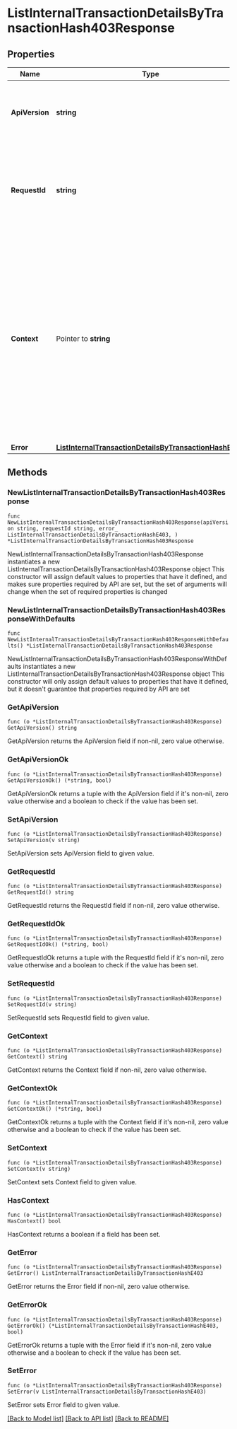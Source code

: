 # ListInternalTransactionDetailsByTransactionHash403Response

## Properties

Name | Type | Description | Notes
------------ | ------------- | ------------- | -------------
**ApiVersion** | **string** | Specifies the version of the API that incorporates this endpoint. | 
**RequestId** | **string** | Defines the ID of the request. The &#x60;requestId&#x60; is generated by Crypto APIs and it&#39;s unique for every request. | 
**Context** | Pointer to **string** | In batch situations the user can use the context to correlate responses with requests. This property is present regardless of whether the response was successful or returned as an error. &#x60;context&#x60; is specified by the user. | [optional] 
**Error** | [**ListInternalTransactionDetailsByTransactionHashE403**](ListInternalTransactionDetailsByTransactionHashE403.md) |  | 

## Methods

### NewListInternalTransactionDetailsByTransactionHash403Response

`func NewListInternalTransactionDetailsByTransactionHash403Response(apiVersion string, requestId string, error_ ListInternalTransactionDetailsByTransactionHashE403, ) *ListInternalTransactionDetailsByTransactionHash403Response`

NewListInternalTransactionDetailsByTransactionHash403Response instantiates a new ListInternalTransactionDetailsByTransactionHash403Response object
This constructor will assign default values to properties that have it defined,
and makes sure properties required by API are set, but the set of arguments
will change when the set of required properties is changed

### NewListInternalTransactionDetailsByTransactionHash403ResponseWithDefaults

`func NewListInternalTransactionDetailsByTransactionHash403ResponseWithDefaults() *ListInternalTransactionDetailsByTransactionHash403Response`

NewListInternalTransactionDetailsByTransactionHash403ResponseWithDefaults instantiates a new ListInternalTransactionDetailsByTransactionHash403Response object
This constructor will only assign default values to properties that have it defined,
but it doesn't guarantee that properties required by API are set

### GetApiVersion

`func (o *ListInternalTransactionDetailsByTransactionHash403Response) GetApiVersion() string`

GetApiVersion returns the ApiVersion field if non-nil, zero value otherwise.

### GetApiVersionOk

`func (o *ListInternalTransactionDetailsByTransactionHash403Response) GetApiVersionOk() (*string, bool)`

GetApiVersionOk returns a tuple with the ApiVersion field if it's non-nil, zero value otherwise
and a boolean to check if the value has been set.

### SetApiVersion

`func (o *ListInternalTransactionDetailsByTransactionHash403Response) SetApiVersion(v string)`

SetApiVersion sets ApiVersion field to given value.


### GetRequestId

`func (o *ListInternalTransactionDetailsByTransactionHash403Response) GetRequestId() string`

GetRequestId returns the RequestId field if non-nil, zero value otherwise.

### GetRequestIdOk

`func (o *ListInternalTransactionDetailsByTransactionHash403Response) GetRequestIdOk() (*string, bool)`

GetRequestIdOk returns a tuple with the RequestId field if it's non-nil, zero value otherwise
and a boolean to check if the value has been set.

### SetRequestId

`func (o *ListInternalTransactionDetailsByTransactionHash403Response) SetRequestId(v string)`

SetRequestId sets RequestId field to given value.


### GetContext

`func (o *ListInternalTransactionDetailsByTransactionHash403Response) GetContext() string`

GetContext returns the Context field if non-nil, zero value otherwise.

### GetContextOk

`func (o *ListInternalTransactionDetailsByTransactionHash403Response) GetContextOk() (*string, bool)`

GetContextOk returns a tuple with the Context field if it's non-nil, zero value otherwise
and a boolean to check if the value has been set.

### SetContext

`func (o *ListInternalTransactionDetailsByTransactionHash403Response) SetContext(v string)`

SetContext sets Context field to given value.

### HasContext

`func (o *ListInternalTransactionDetailsByTransactionHash403Response) HasContext() bool`

HasContext returns a boolean if a field has been set.

### GetError

`func (o *ListInternalTransactionDetailsByTransactionHash403Response) GetError() ListInternalTransactionDetailsByTransactionHashE403`

GetError returns the Error field if non-nil, zero value otherwise.

### GetErrorOk

`func (o *ListInternalTransactionDetailsByTransactionHash403Response) GetErrorOk() (*ListInternalTransactionDetailsByTransactionHashE403, bool)`

GetErrorOk returns a tuple with the Error field if it's non-nil, zero value otherwise
and a boolean to check if the value has been set.

### SetError

`func (o *ListInternalTransactionDetailsByTransactionHash403Response) SetError(v ListInternalTransactionDetailsByTransactionHashE403)`

SetError sets Error field to given value.



[[Back to Model list]](../README.md#documentation-for-models) [[Back to API list]](../README.md#documentation-for-api-endpoints) [[Back to README]](../README.md)


